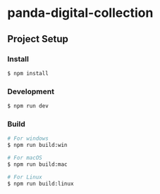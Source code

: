 # panda-digital-collection

## Project Setup

### Install

```bash
$ npm install
```

### Development

```bash
$ npm run dev
```

### Build

```bash
# For windows
$ npm run build:win
```

```bash
# For macOS
$ npm run build:mac
```

```bash
# For Linux
$ npm run build:linux
```
